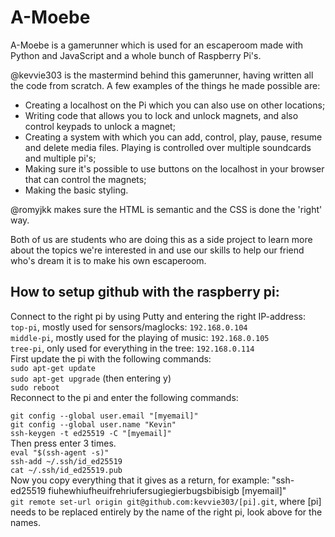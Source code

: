 # A-Moebe

A-Moebe is a gamerunner which is used for an escaperoom made with Python and JavaScript and a whole bunch of Raspberry Pi's.

@kevvie303 is the mastermind behind this gamerunner, having written all the code from scratch. A few examples of the things he made possible are:
* Creating a localhost on the Pi which you can also use on other locations;
* Writing code that allows you to lock and unlock magnets, and also control keypads to unlock a magnet;
* Creating a system with which you can add, control, play, pause, resume and delete media files. Playing is controlled over multiple soundcards and multiple pi's;
* Making sure it's possible to use buttons on the localhost in your browser that can control the magnets;
* Making the basic styling.
  
@romyjkk makes sure the HTML is semantic and the CSS is done the 'right' way.

Both of us are students who are doing this as a side project to learn more about the topics we're interested in and use our skills to help our friend who's dream it is to make his own escaperoom.  

## How to setup github with the raspberry pi:  
Connect to the right pi by using Putty and entering the right IP-address:  
`top-pi`, mostly used for sensors/maglocks: `192.168.0.104`  
`middle-pi`, mostly used for the playing of music: `192.168.0.105`  
`tree-pi`, only used for everything in the tree: `192.168.0.114`  
First update the pi with the following commands:  
`sudo apt-get update`  
`sudo apt-get upgrade` (then entering y)  
`sudo reboot`  
Reconnect to the pi and enter the following commands:  

`git config --global user.email "[myemail]"`  
`git config --global user.name "Kevin"`  
`ssh-keygen -t ed25519 -C "[myemail]"`  
Then press enter 3 times.  
`eval "$(ssh-agent -s)"`  
`ssh-add ~/.ssh/id_ed25519`  
`cat ~/.ssh/id_ed25519.pub`  
Now you copy everything that it gives as a return, for example: "ssh-ed25519 fiuhewhiufheuifrehriufersugiegierbugsbibisigb [myemail]"  
`git remote set-url origin git@github.com:kevvie303/[pi].git`, where [pi] needs to be replaced entirely by the name of the right pi, look above for the names.  

